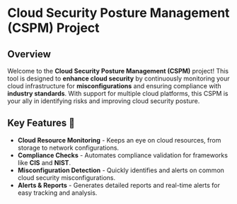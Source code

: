 # Cloud Security Posture Management (CSPM) Project

## Overview

Welcome to the **Cloud Security Posture Management (CSPM)** project! This tool is designed to **enhance cloud security** by continuously monitoring your cloud infrastructure for **misconfigurations** and ensuring compliance with **industry standards**. With support for multiple cloud platforms, this CSPM is your ally in identifying risks and improving cloud security posture.

## Key Features 🚀

- **Cloud Resource Monitoring** - Keeps an eye on cloud resources, from storage to network configurations.
- **Compliance Checks** - Automates compliance validation for frameworks like **CIS** and **NIST**.
- **Misconfiguration Detection** - Quickly identifies and alerts on common cloud security misconfigurations.
- **Alerts & Reports** - Generates detailed reports and real-time alerts for easy tracking and analysis.

